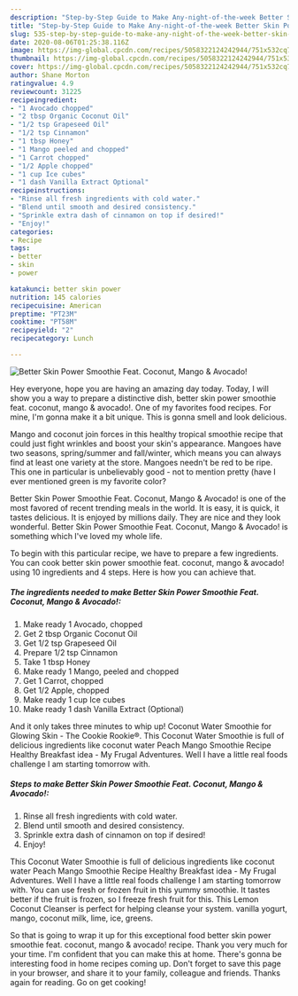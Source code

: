```yaml
---
description: "Step-by-Step Guide to Make Any-night-of-the-week Better Skin Power Smoothie Feat. Coconut, Mango &amp;amp; Avocado!"
title: "Step-by-Step Guide to Make Any-night-of-the-week Better Skin Power Smoothie Feat. Coconut, Mango &amp;amp; Avocado!"
slug: 535-step-by-step-guide-to-make-any-night-of-the-week-better-skin-power-smoothie-feat-coconut-mango-and-amp-avocado
date: 2020-08-06T01:25:38.116Z
image: https://img-global.cpcdn.com/recipes/5058322124242944/751x532cq70/better-skin-power-smoothie-feat-coconut-mango-avocado-recipe-main-photo.jpg
thumbnail: https://img-global.cpcdn.com/recipes/5058322124242944/751x532cq70/better-skin-power-smoothie-feat-coconut-mango-avocado-recipe-main-photo.jpg
cover: https://img-global.cpcdn.com/recipes/5058322124242944/751x532cq70/better-skin-power-smoothie-feat-coconut-mango-avocado-recipe-main-photo.jpg
author: Shane Morton
ratingvalue: 4.9
reviewcount: 31225
recipeingredient:
- "1 Avocado chopped"
- "2 tbsp Organic Coconut Oil"
- "1/2 tsp Grapeseed Oil"
- "1/2 tsp Cinnamon"
- "1 tbsp Honey"
- "1 Mango peeled and chopped"
- "1 Carrot chopped"
- "1/2 Apple chopped"
- "1 cup Ice cubes"
- "1 dash Vanilla Extract Optional"
recipeinstructions:
- "Rinse all fresh ingredients with cold water."
- "Blend until smooth and desired consistency."
- "Sprinkle extra dash of cinnamon on top if desired!"
- "Enjoy!"
categories:
- Recipe
tags:
- better
- skin
- power

katakunci: better skin power 
nutrition: 145 calories
recipecuisine: American
preptime: "PT23M"
cooktime: "PT58M"
recipeyield: "2"
recipecategory: Lunch

---
```



![Better Skin Power Smoothie Feat. Coconut, Mango &amp; Avocado!](https://img-global.cpcdn.com/recipes/5058322124242944/751x532cq70/better-skin-power-smoothie-feat-coconut-mango-avocado-recipe-main-photo.jpg)

Hey everyone, hope you are having an amazing day today. Today, I will show you a way to prepare a distinctive dish, better skin power smoothie feat. coconut, mango &amp; avocado!. One of my favorites food recipes. For mine, I'm gonna make it a bit unique. This is gonna smell and look delicious.

Mango and coconut join forces in this healthy tropical smoothie recipe that could just fight wrinkles and boost your skin&#39;s appearance. Mangoes have two seasons, spring/summer and fall/winter, which means you can always find at least one variety at the store. Mangoes needn&#39;t be red to be ripe. This one in particular is unbelievably good - not to mention pretty (have I ever mentioned green is my favorite color?

Better Skin Power Smoothie Feat. Coconut, Mango &amp; Avocado! is one of the most favored of recent trending meals in the world. It is easy, it is quick, it tastes delicious. It is enjoyed by millions daily. They are nice and they look wonderful. Better Skin Power Smoothie Feat. Coconut, Mango &amp; Avocado! is something which I've loved my whole life.


To begin with this particular recipe, we have to prepare a few ingredients. You can cook better skin power smoothie feat. coconut, mango &amp; avocado! using 10 ingredients and 4 steps. Here is how you can achieve that.

<!--inarticleads1-->

##### The ingredients needed to make Better Skin Power Smoothie Feat. Coconut, Mango &amp; Avocado!:

1. Make ready 1 Avocado, chopped
1. Get 2 tbsp Organic Coconut Oil
1. Get 1/2 tsp Grapeseed Oil
1. Prepare 1/2 tsp Cinnamon
1. Take 1 tbsp Honey
1. Make ready 1 Mango, peeled and chopped
1. Get 1 Carrot, chopped
1. Get 1/2 Apple, chopped
1. Make ready 1 cup Ice cubes
1. Make ready 1 dash Vanilla Extract (Optional)


And it only takes three minutes to whip up! Coconut Water Smoothie for Glowing Skin - The Cookie Rookie®. This Coconut Water Smoothie is full of delicious ingredients like coconut water Peach Mango Smoothie Recipe Healthy Breakfast idea - My Frugal Adventures. Well I have a little real foods challenge I am starting tomorrow with. 

<!--inarticleads2-->

##### Steps to make Better Skin Power Smoothie Feat. Coconut, Mango &amp; Avocado!:

1. Rinse all fresh ingredients with cold water.
1. Blend until smooth and desired consistency.
1. Sprinkle extra dash of cinnamon on top if desired!
1. Enjoy!


This Coconut Water Smoothie is full of delicious ingredients like coconut water Peach Mango Smoothie Recipe Healthy Breakfast idea - My Frugal Adventures. Well I have a little real foods challenge I am starting tomorrow with. You can use fresh or frozen fruit in this yummy smoothie. It tastes better if the fruit is frozen, so I freeze fresh fruit for this. This Lemon Coconut Cleanser is perfect for helping cleanse your system. vanilla yogurt, mango, coconut milk, lime, ice, greens. 

So that is going to wrap it up for this exceptional food better skin power smoothie feat. coconut, mango &amp; avocado! recipe. Thank you very much for your time. I'm confident that you can make this at home. There's gonna be interesting food in home recipes coming up. Don't forget to save this page in your browser, and share it to your family, colleague and friends. Thanks again for reading. Go on get cooking!

